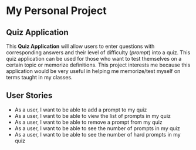 # My Personal Project

## Quiz Application


This **Quiz Application** will allow users to enter questions with corresponding answers and their level of difficulty
(*prompt*) into a quiz. This quiz application can be used for those who want to test themselves on a certain topic or
memorize definitions. This project interests me because this application would be very useful in helping me 
memorize/test myself on terms taught in my classes.

## User Stories

- As a user, I want to be able to add a prompt to my quiz
- As a user, I want to be able to view the list of prompts in my quiz
- As a user, I want to be able to remove a prompt from my quiz
- As a user, I want to be able to see the number of prompts in my quiz
- As a user, I want to be able to see the number of hard prompts in my quiz